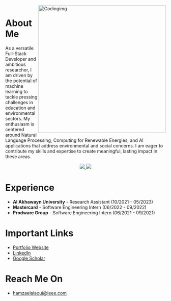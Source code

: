<img align="right" alt="Codingimg" width="400" src="https://i.pinimg.com/originals/e4/26/70/e426702edf874b181aced1e2fa5c6cde.gif">

# About Me
As a versatile Full-Stack Developer and ambitious researcher, I am driven by the potential of machine learning to tackle pressing challenges in education and environmental sectors. My enthusiasm is centered around Natural Language Processing, Computing for Renewable Energies, and AI applications that address environmental and social concerns. I am eager to contribute my skills and expertise to create meaningful, lasting impact in these areas.

<p align="center">
  <a href="https://github.com/anuraghazra/github-readme-stats" alt="hamzaelalaoui's GitHub Stats">
    <img src="https://github-readme-stats.vercel.app/api?username=hamzaeIalaoui&count_private=true&show_icons=true&theme=jolly&hide_rank=false&hide=stars">
  </a>
  <a href = "https://github.com/anuraghazra/github-readme-stats" alt="hamzaelalaoui's  Language Stats">
    <img src="https://github-readme-stats.vercel.app/api/top-langs/?username=hamzaeialaoui&theme=jolly&count_private=true&show_icons=true&layout=compact">
  </a>
</p>
<p align = "center"/>

# Experience
- __Al Akhawayn University__ - Research Assistant (10/2021 - 05/2023)
- __Mastercard__ - Software Engineering Intern (06/2022 - 09/2022)
- __Prodware Group__ - Software Engineering Intern (06/2021 - 09/2021)

# Important Links
- <a href="http://hamzaelalaoui.com/" target="_blank">Portfolio Website</a>
- <a href="https://www.linkedin.com/in/hamzaelalaoui/" target="_blank">LinkedIn</a>
- <a href="https://scholar.google.com/citations?hl=en&user=9PBfhTkAAAAJ" target="_blank">Google Scholar</a>

# Reach Me On
- hamzaelalaoui@ieee.com

